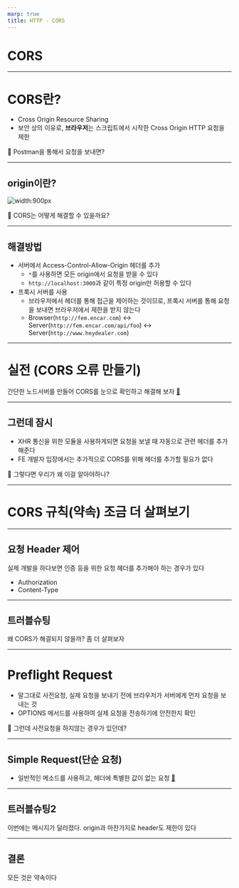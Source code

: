 ```yaml
---
marp: true
title: HTTP - CORS
---
```


# CORS

---

# CORS란?

- Cross Origin Resource Sharing
- 보안 상의 이유로, **브라우저**는 스크립트에서 시작한 Cross Origin HTTP 요청을 제한


🤔 Postman을 통해서 요청을 보내면?

---

## origin이란?

![width:900px](https://blog.kakaocdn.net/dn/bUkGz3/btrrDc1fc2i/3c2iituuPHnrjdY2tkM03k/img.png)

🤔 CORS는 어떻게 해결할 수 있을까요?

---

## 해결방법

- 서버에서 Access-Control-Allow-Origin 헤더를 추가
  - `*`를 사용하면 모든 origin에서 요청을 받을 수 있다
  - `http://localhost:3000`과 같이 특정 origin만 허용할 수 있다
- 프록시 서버를 사용
  - 브라우저에서 헤더를 통해 접근을 제어하는 것이므로, 프록시 서버를 통해 요청을 보내면 브라우저에서 제한을 받지 않는다
  - Browser(`http://fem.encar.com`) ↔️ Server(`http://fem.encar.com/api/foo`) ↔️ Server(`http://www.heydealer.com`)

---

# 실전 (CORS 오류 만들기)

간단한 노드서버를 만들어 CORS를 눈으로 확인하고 해결해 보자 [🔗](https://codesandbox.io/s/flamboyant-morning-hpidh3?file=/src/App.js)

---

## 그런데 잠시

- XHR 통신을 위한 모듈을 사용하게되면 요청을 보낼 때 자동으로 관련 헤더를 추가해준다
- FE 개발자 입장에서는 추가적으로 CORS를 위해 헤더를 추가할 필요가 없다

🤔 그렇다면 우리가 왜 이걸 알아야하나?

---

# CORS 규칙(약속) 조금 더 살펴보기

---

## 요청 Header 제어

실제 개발을 하다보면 인증 등을 위한 요청 헤더를 추가해야 하는 경우가 있다

- Authorization
- Content-Type

---

## 트러블슈팅

왜 CORS가 해결되지 않을까? 좀 더 살펴보자

---

# Preflight Request

- 말그대로 사전요청, 실제 요청을 보내기 전에 브라우저가 서버에게 먼저 요청을 보내는 것
- OPTIONS 메서드를 사용하여 실제 요청을 전송하기에 안전한지 확인

🤔 그런데 사전요청을 하지않는 경우가 있던데?

---

## Simple Request(단순 요청)

- 일반적인 메소드를 사용하고, 헤더에 특별한 값이 없는 요청 [🔗](https://developer.mozilla.org/ko/docs/Web/HTTP/CORS#%EB%8B%A8%EC%88%9C_%EC%9A%94%EC%B2%ADsimple_requests)

---

## 트러블슈팅2

이번에는 메시지가 달라졌다. origin과 마찬가지로 header도 제한이 있다

---

## 결론

모든 것은 약속이다
